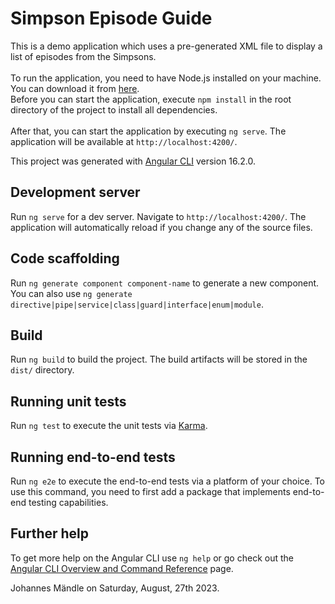 
# Simpson Episode Guide

This is a demo application which uses a pre-generated XML file to display a list of episodes from the Simpsons. <br> <br>
To run the application, you need to have Node.js installed on your machine. You can download it from [here](https://nodejs.org/en/download/). <br>
Before you can start the application, execute `npm install` in the root directory of the project to install all dependencies. <br> <br>
After that, you can start the application by executing `ng serve`. The application will be available at `http://localhost:4200/`. <br>


This project was generated with [Angular CLI](https://github.com/angular/angular-cli) version 16.2.0.

## Development server

Run `ng serve` for a dev server. Navigate to `http://localhost:4200/`. The application will automatically reload if you change any of the source files.

## Code scaffolding

Run `ng generate component component-name` to generate a new component. You can also use `ng generate directive|pipe|service|class|guard|interface|enum|module`.

## Build

Run `ng build` to build the project. The build artifacts will be stored in the `dist/` directory.

## Running unit tests

Run `ng test` to execute the unit tests via [Karma](https://karma-runner.github.io).

## Running end-to-end tests

Run `ng e2e` to execute the end-to-end tests via a platform of your choice. To use this command, you need to first add a package that implements end-to-end testing capabilities.

## Further help

To get more help on the Angular CLI use `ng help` or go check out the [Angular CLI Overview and Command Reference](https://angular.io/cli) page.


Johannes Mändle on Saturday, August, 27th 2023.
